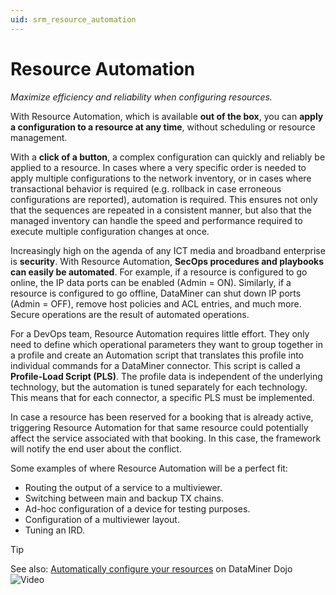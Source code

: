 ```yaml
---
uid: srm_resource_automation
---
```


# Resource Automation

*Maximize efficiency and reliability when configuring resources.*

With Resource Automation, which is available **out of the box**, you can **apply a configuration to a resource at any time**, without scheduling or resource management.

With a **click of a button**, a complex configuration can quickly and reliably be applied to a resource. In cases where a very specific order is needed to apply multiple configurations to the network inventory, or in cases where transactional behavior is required (e.g. rollback in case erroneous configurations are reported), automation is required. This ensures not only that the sequences are repeated in a consistent manner, but also that the managed inventory can handle the speed and performance required to execute multiple configuration changes at once.

Increasingly high on the agenda of any ICT media and broadband enterprise is **security**. With Resource Automation, **SecOps procedures and playbooks can easily be automated**. For example, if a resource is configured to go online, the IP data ports can be enabled (Admin = ON). Similarly, if a resource is configured to go offline, DataMiner can shut down IP ports (Admin = OFF), remove host policies and ACL entries, and much more. Secure operations are the result of automated operations.

For a DevOps team, Resource Automation requires little effort. They only need to define which operational parameters they want to group together in a profile and create an Automation script that translates this profile into individual commands for a DataMiner connector. This script is called a **Profile-Load Script (PLS)**. The profile data is independent of the underlying technology, but the automation is tuned separately for each technology. This means that for each connector, a specific PLS must be implemented.

In case a resource has been reserved for a booking that is already active, triggering Resource Automation for that same resource could potentially affect the service associated with that booking. In this case, the framework will notify the end user about the conflict.

Some examples of where Resource Automation will be a perfect fit:

- Routing the output of a service to a multiviewer.
- Switching between main and backup TX chains.
- Ad-hoc configuration of a device for testing purposes.
- Configuration of a multiviewer layout.
- Tuning an IRD.

> [!TIP]
> See also: [Automatically configure your resources](https://community.dataminer.services/video/automatically-configure-your-resources/) on DataMiner Dojo ![Video](~/user-guide/images/video_Duo.png)
